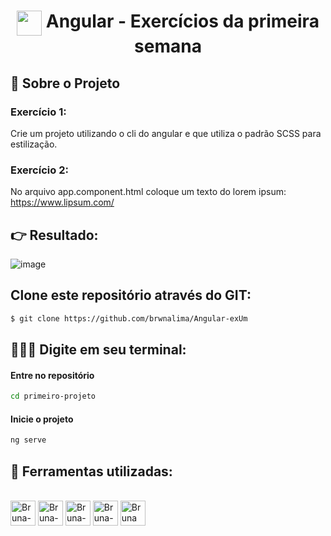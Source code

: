 
<h1 align="center"> <img width="40px" src="https://user-images.githubusercontent.com/112510971/223874201-427b7405-4ab0-4cfd-9b45-f3504d9f4df0.png" align="top" target="_blank"> Angular - Exercícios da primeira semana </h1>

## 📌 Sobre o Projeto

### Exercício 1:

Crie um projeto utilizando o cli do angular e que utiliza o padrão SCSS para estilização.

### Exercício 2:

No arquivo app.component.html coloque um texto do lorem ipsum: https://www.lipsum.com/

## :point_right: Resultado:

![image](https://user-images.githubusercontent.com/112510971/223874702-fc4f0073-a0c8-40fd-bfb5-4b4d86c93d20.png)



## Clone este repositório através do GIT:

```sh
$ git clone https://github.com/brwnalima/Angular-exUm
```

## 👩🏾‍💻 Digite em seu terminal:

#### Entre no repositório

```sh
cd primeiro-projeto
```

#### Inicie o projeto

```sh
ng serve
```

## 📌 Ferramentas utilizadas:

<div style="display: inline_block" align = "left"><br>

  <img align="center" alt="Bruna-Angular" height="40" width="40" src="https://angular.io/assets/images/logos/angularjs/AngularJS-Shield.svg" />
  <img align="center" alt="Bruna-GitHub" height="40" width="40" src="https://cdn-icons-png.flaticon.com/512/25/25231.png" />
  <img align="center" alt="Bruna-HTML" height="40" width="40" src="https://cdn-icons-png.flaticon.com/512/1532/1532556.png" />
  <img align="center" alt="Bruna-CSS" height="40" width="40" src="https://cdn-icons-png.flaticon.com/512/732/732190.png" />
  <img align="center" alt="Bruna VsCode " height="40" width="40" src="https://cdn.icon-icons.com/icons2/2107/PNG/512/file_type_vscode_icon_130084.png" />

  </div>
